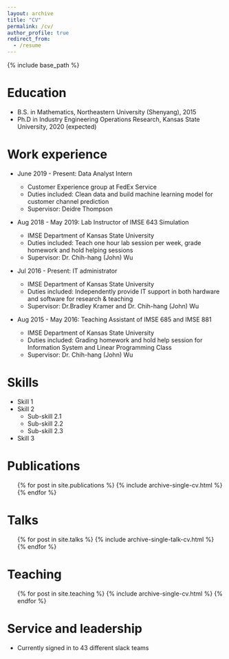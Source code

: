 ```yaml
---
layout: archive
title: "CV"
permalink: /cv/
author_profile: true
redirect_from:
  - /resume
---
```


{% include base_path %}

Education
======
* B.S. in Mathematics, Northeastern University (Shenyang), 2015
* Ph.D in Industry Engineering Operations Research, Kansas State University, 2020 (expected)

Work experience
======
* June 2019 - Present: Data Analyst Intern
  * Customer Experience group at FedEx Service 
  * Duties included: Clean data and build machine learning model for customer channel prediction
  * Supervisor: Deidre Thompson

* Aug 2018 - May 2019: Lab Instructor of IMSE 643 Simulation
  * IMSE Department of Kansas State University
  * Duties included: Teach one hour lab session per week, grade homework and hold helping sessions
  * Supervisor: Dr. Chih-hang (John) Wu
  
* Jul 2016 - Present: IT administrator
  * IMSE Department of Kansas State University
  * Duties included: Independently provide IT support in both hardware and software for research & teaching
  * Supervisor: Dr.Bradley Kramer and Dr. Chih-hang (John) Wu
  
* Aug 2015 - May 2016: Teaching Assistant of IMSE 685 and IMSE 881
  * IMSE Department of Kansas State University
  * Duties included: Grading homework and hold help session for Information System and Linear Programming Class
  * Supervisor: Dr. Chih-hang (John) Wu
  
Skills
======
* Skill 1
* Skill 2
  * Sub-skill 2.1
  * Sub-skill 2.2
  * Sub-skill 2.3
* Skill 3

Publications
======
  <ul>{% for post in site.publications %}
    {% include archive-single-cv.html %}
  {% endfor %}</ul>
  
Talks
======
  <ul>{% for post in site.talks %}
    {% include archive-single-talk-cv.html %}
  {% endfor %}</ul>
  
Teaching
======
  <ul>{% for post in site.teaching %}
    {% include archive-single-cv.html %}
  {% endfor %}</ul>
  
Service and leadership
======
* Currently signed in to 43 different slack teams
